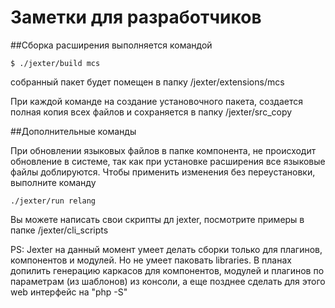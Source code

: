 # Заметки для разработчиков

##Сборка расширения выполняется командой

```
$ ./jexter/build mcs
```

собранный пакет будет помещен в папку /jexter/extensions/mcs

При каждой команде на создание установочного пакета, создается полная копия всех файлов и сохраняется в папку /jexter/src_copy

##Дополнительные команды

При обновлении языковых файлов в папке компонента, не происходит обновление в системе, так как при установке расширения все языковые файлы доблируются.
Чтобы применить изменения без переустановки, выполните команду

```
./jexter/run relang
```

Вы можете написать свои скрипты дл jexter, посмотрите примеры в папке /jexter/cli_scripts

PS: Jexter на данный момент умеет делать сборки только для плагинов, компонентов и модулей. Но не умеет паковать libraries.
В планах допилить генерацию каркасов для компонентов, модулей и плагинов по параметрам (из шаблонов) из консоли, а еще позднее сделать для этого web интерфейс на "php -S"